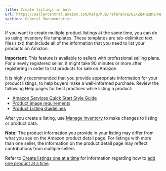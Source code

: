 ```yaml
---
title: Create listings in bulk
url: https://sellercentral.amazon.com/help/hub/reference/GZ4ZQ4HZQM2R4B2X
section: General Documentation
---
```


If you want to create multiple product listings at the same time, you can do
so using inventory file templates. These templates are tab-delimited text
files (.txt) that include all of the information that you need to list your
products on Amazon.

**Important:** This feature is available to sellers with professional selling
plans. For a newly registered seller, it might take 90 minutes or more after
registering in order to list products for sale on Amazon.

It is highly recommended that you provide appropriate information for your
product listings, to help buyers make a well-informed purchase. Review the
following Help pages for best practices while listing a product:

  * [Amazon Services Quick Start Style Guide](https://m.media-amazon.com/images/G/01/rainier/help/Selling_on_Amazon_Quick_Start_Style_Guide_2018.pdf)
  * [Product image requirements](/gp/help/G1881)
  * [Product Listing Guidelines](/gp/help/G202073140)

After you create a listing, use [Manage
Inventory](https://sellercentral.amazon.com/inventory/ref=xx_invmgr_dnav) to
make changes to listing or product data.

**Note:** The product information you provide in your listing may differ from
what you see on the Amazon product detail page. For listings with more than
one seller, the information on the product detail page may reflect
contributions from multiple sellers

Refer to [Create listings one at a time](/gp/help/G39EFY66ZLSJQ7PM) for
information regarding how to [add one product at a time](/gp/help/G200220550).

